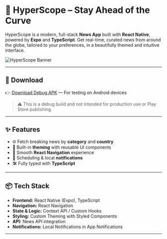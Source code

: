 # 📰 HyperScope – Stay Ahead of the Curve

HyperScope is a modern, full-stack **News App** built with **React Native**, powered by **Expo** and **TypeScript**. Get real-time, curated news from around the globe, tailored to your preferences, in a beautifully themed and intuitive interface.

![HyperScope Banner](https://your-image-link-here.com) <!-- Replace with your banner if you have one -->

---

## 📱 Download

👉 [Download Debug APK](./mobile/android/app/build/outputs/apk/debug/hyperscope-app.apk) — For testing on Android devices

> ⚠️ This is a debug build and not intended for production use or Play Store publishing.

---

## ✨ Features

- 🌐 Fetch breaking news by **category** and **country**
- 🎨 Built-in **theming** with reusable UI components
- 🧭 Smooth **React Navigation** experience
- 📅 Scheduling & local **notifications**
- 🛠️ Fully typed with **TypeScript**

---

## 📦 Tech Stack

- **Frontend:** React Native (Expo), TypeScript  
- **Navigation:** React Navigation  
- **State & Logic:** Context API / Custom Hooks  
- **Styling:** Custom Theming with Styled Components  
- **API:** News API integration  
- **Notifications:** Local Notifications in App Notifications

---
